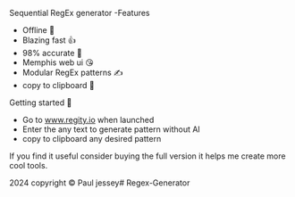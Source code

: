 Sequential RegEx generator
-Features
- Offline 🌚
- Blazing fast 👍
- 98% accurate 🧐
- Memphis web ui 😘
- Modular RegEx patterns ✍️
- copy to clipboard 💾

Getting started 🌝
- Go to www.regity.io when launched
- Enter the any text to generate pattern without AI
- copy to clipboard any desired pattern

If you find it useful consider buying the full version
it helps me create more cool tools.

2024 copyright © Paul jessey# Regex-Generator
